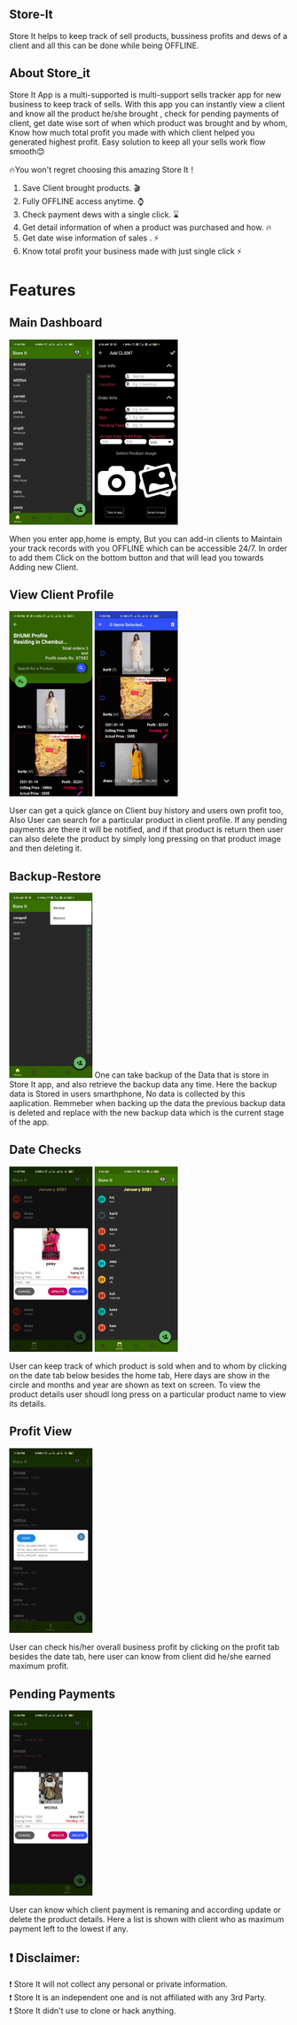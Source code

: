 ## Store-It
  Store It helps to keep track of sell products, bussiness profits and dews of a client and all this can be done while being OFFLINE.
  
  ## About Store_it
  Store It  App is a multi-supported is multi-support sells tracker app for new business to keep track of sells. With this app you can instantly view a client and know all the product he/she brought , check for pending payments  of client, get date wise sort of when which product was brought and by whom, Know how much total profit you made with which client helped you generated highest profit. Easy solution to keep all your sells work flow smooth😊

 🔥You won't regret choosing this amazing Store It！
1. Save Client brought products. 🎬
2. Fully OFFLINE access anytime. ⌚
3. Check payment dews with a single click. ⌛
4. Get detail information of when a product was purchased and how. 🔥
5. Get date wise information of sales . ⚡
6. Know total profit your business made with just single click  ⚡

 # Features
 ## Main Dashboard
 <img src="Images/home.jpg" width="150">  <img src="Images/addClient.jpg" width="150">
 
 When you enter app,home is empty, But you can add-in clients to Maintain your track records with you OFFLINE which can be accessible 24/7.  In order to add them Click on the bottom button and that will lead you towards Adding new Client. 
 
## View Client Profile
<img src="Images/ViewProduct.jpg" width="150">  <img src="Images/deleteProduct.jpg" width="150">

User can get a quick glance on Client buy history and users own profit too, Also User can search for a particular product in client profile.
If any pending payments are there it will be notified, and if that product is return then user can also delete the product by simply long pressing on that product image and then deleting it.

 ## Backup-Restore 
 <img src="Images/backUp_restore.jpg" width="150">
One can take backup of the Data that is store in Store It app, and also retrieve the backup data any time. Here the backup data is Stored in users smarthphone, No data is collected by this aaplication.
Remmeber when backing up the data the previous backup data is deleted and replace with the new backup data which is the current stage of the app.

 
 ## Date Checks 
 <img src="Images/dateView.jpg" width="150">  <img src="Images/dates.jpg" width="150">
 
 User can keep track of which product is sold when and to whom by clicking on the date tab below besides the home tab, Here days are show in the circle and months and year are shown as text on screen.
 To view the product details user shoudl long press on a particular product name to view its details.
 
 ## Profit View
 <img src="Images/profitView.jpg" width="150">
 
 User can check his/her overall business profit by clicking on the profit tab besides the date tab, here user can know from client did he/she earned maximum profit.
 
 ## Pending Payments
 <img src="Images/dewsView.jpg" width="150">
 
 User can know which client payment is remaning and according update or delete the product details. Here a list is shown with client who as maximum payment left to the lowest if any.
## ❗ Disclaimer:
❗ Store It  will not collect any personal or private information.  
❗ Store It is an independent one and is not affiliated with any 3rd Party.  
❗ Store It didn't use to clone or hack anything.  
